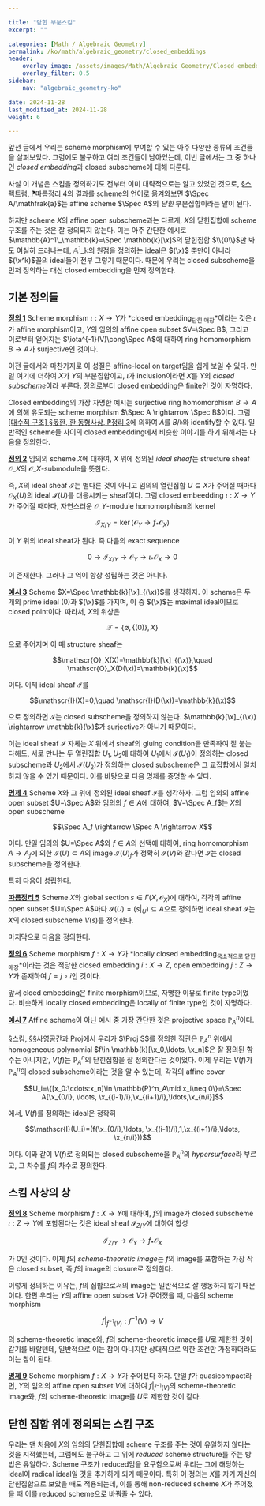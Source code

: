 ```yaml
---

title: "닫힌 부분스킴"
excerpt: ""

categories: [Math / Algebraic Geometry]
permalink: /ko/math/algebraic_geometry/closed_embeddings
header:
    overlay_image: /assets/images/Math/Algebraic_Geometry/Closed_embeddings.png
    overlay_filter: 0.5
sidebar: 
    nav: "algebraic_geometry-ko"

date: 2024-11-28
last_modified_at: 2024-11-28
weight: 6

---
```


앞선 글에서 우리는 scheme morphism에 부여할 수 있는 아주 다양한 종류의 조건들을 살펴보았다. 그럼에도 불구하고 여러 조건들이 남아있는데, 이번 글에서는 그 중 하나인 *closed embedding*과 closed subscheme에 대해 다룬다. 

사실 이 개념은 스킴을 정의하기도 전부터 이미 대략적으로는 알고 있었던 것으로, [§스펙트럼, ⁋따름정리 4](/ko/math/algebraic_geometry/spectrums#cor4)의 결과를 scheme의 언어로 옮겨와보면 $\Spec A/\mathfrak{a}$는 affine scheme $\Spec A$의 *닫힌* 부분집합이라는 말이 된다. 

하지만 scheme $X$의 affine open subscheme과는 다르게, $X$의 닫힌집합에 scheme 구조를 주는 것은 잘 정의되지 않는다. 이는 아주 간단한 예시로 $\mathbb{A}^1\_\mathbb{k}=\Spec \mathbb{k}[\x]$의 닫힌집합 $\\{0\\}$만 봐도 여실히 드러나는데, $\mathbb{A}^1\_\mathbb{k}$의 원점을 정의하는 ideal은 $(\x)$ 뿐만이 아니라 $(\x^k)$꼴의 ideal들이 전부 그렇기 때문이다. 때문에 우리는 closed subscheme을 먼저 정의하는 대신 closed embedding을 먼저 정의한다.

## 기본 정의들

<div class="definition" markdown="1">

<ins id="def1">**정의 1**</ins> Scheme morphism $\iota:X \rightarrow Y$가 *closed embedding<sub>닫힌 매장</sub>*이라는 것은 $\iota$가 affine morphism이고, $Y$의 임의의 affine open subset $V=\Spec B$, 그리고 이로부터 얻어지는 $\iota^{-1}(V)\cong\Spec A$에 대하여 ring homomorphism $B \rightarrow A$가 surjective인 것이다.

</div>

이전 글에서와 마찬가지로 이 성질은 affine-local on target임을 쉽게 보일 수 있다. 만일 여기에 더하여 $X$가 $Y$의 부분집합이고, $\iota$가 inclusion이라면 $X$를 $Y$의 *closed subscheme*이라 부른다. 정의로부터 closed embedding은 finite인 것이 자명하다. 

Closed embedding의 가장 자명한 예시는 surjective ring homomorphism $B \rightarrow A$에 의해 유도되는 scheme morphism $\Spec A \rightarrow \Spec B$이다. 그럼 [\[대수적 구조\] §몫환, 환 동형사상, ⁋정리 3](/ko/math/algebraic_structures/quotient_rings#thm3)에 의하여 $A$를 $B/\mathfrak{b}$와 identify할 수 있다. 일반적인 scheme들 사이의 closed embedding에서 비슷한 이야기를 하기 위해서는 다음을 정의한다.

<div class="definition" markdown="1">

<ins id="def2">**정의 2**</ins> 임의의 scheme $X$에 대하여, $X$ 위에 정의된 *ideal sheaf*는 structure sheaf $\mathscr{O}\_X$의 $\mathscr{O}\_X$-submodule을 뜻한다. 

</div>

즉, $X$의 ideal sheaf $\mathscr{I}$는 별다른 것이 아니고 임의의 열린집합 $U\subseteq X$가 주어질 때마다 $\mathscr{O}_X(U)$의 ideal $\mathscr{I}(U)$를 대응시키는 sheaf이다. 그럼 closed embeedding $\iota:X \rightarrow Y$가 주어질 때마다, 자연스러운 $\mathscr{O}\_Y$-module homomorphism의 kernel

$$\mathscr{I}_{X/Y}=\ker(\mathscr{O}_Y \rightarrow f_\ast \mathscr{O}_X)$$

이 $Y$ 위의 ideal sheaf가 된다. 즉 다음의 exact sequence

$$0 \rightarrow \mathscr{I}_{X/Y} \rightarrow \mathscr{O}_Y \rightarrow \iota_\ast \mathscr{O}_X \rightarrow 0$$

이 존재한다. 그러나 그 역이 항상 성립하는 것은 아니다. 

<div class="example" markdown="1">

<ins id="ex3">**예시 3**</ins> Scheme $X=\Spec \mathbb{k}[\x]_{(\x)}$를 생각하자. 이 scheme은 두 개의 prime ideal $(0)$과 $(\x)$를 가지며, 이 중 $(\x)$는 maximal ideal이므로 closed point이다. 따라서, $X$의 위상은 

$$\mathcal{T}=\{\emptyset, \{(0)\}, X\}$$

으로 주어지며 이 때 structure sheaf는

$$\mathscr{O}_X(X)=\mathbb{k}[\x]_{(\x)},\quad \mathscr{O}_X(D(\x))=\mathbb{k}(\x)$$

이다. 이제 ideal sheaf $\mathscr{I}$를

$$\mathscr{I}(X)=0,\quad \mathscr{I}(D(\x))=\mathbb{k}(\x)$$

으로 정의하면 $\mathscr{I}$는 closed subscheme을 정의하지 않는다. $\mathbb{k}[\x]_{(\x)} \rightarrow \mathbb{k}(\x)$가 surjective가 아니기 때문이다.

</div>

이는 ideal sheaf $\mathscr{I}$ 자체는 $X$ 위에서 sheaf의 gluing condition을 만족하여 잘 붙는다해도, 서로 만나는 두 열린집합 $U_1,U_2$에 대하여 $U_1$에서 $\mathscr{I}(U_1)$이 정의하는 closed subscheme과 $U_2$에서 $\mathscr{I}(U_2)$가 정의하는 closed subscheme은 그 교집합에서 일치하지 않을 수 있기 때문이다. 이를 바탕으로 다음 명제를 증명할 수 있다. 

<div class="proposition" markdown="1">

<ins id="prop4">**명제 4**</ins> Scheme $X$와 그 위에 정의된 ideal sheaf $\mathscr{I}$를 생각하자. 그럼 임의의 affine open subset $U=\Spec A$와 임의의 $f\in A$에 대하여, $V=\Spec A_f$는 $X$의 open subscheme

$$\Spec A_f \rightarrow \Spec A \rightarrow X$$

이다. 만일 임의의 $U=\Spec A$와 $f\in A$의 선택에 대하여, ring homomorphism $A \rightarrow A_f$에 의한 $\mathscr{I}(U)\subset A$의 image $\mathscr{I}(U)_f$가 정확히 $\mathscr{I}(V)$와 같다면 $\mathscr{I}$는 closed subscheme을 정의한다. 

</div>

특히 다음이 성립한다.

<div class="proposition" markdown="1">

<ins id="cor5">**따름정리 5**</ins> Scheme $X$와 global section $s\in \Gamma(X, \mathscr{O}_X)$에 대하여, 각각의 affine open subset $U=\Spec A$마다 $\mathscr{I}(U)=(s\vert_U)\subseteq A$으로 정의하면 ideal sheaf $\mathscr{I}$는 $X$의 closed subscheme $V(s)$를 정의한다.  

</div>

마지막으로 다음을 정의한다. 

<div class="definition" markdown="1">

<ins id="def6">**정의 6**</ins> Scheme morphism $f: X \rightarrow Y$가 *locally closed embedding<sub>국소적으로 닫힌 매장</sub>*이라는 것은 적당한 closed embedding $i: X \rightarrow Z$, open embedding $j:Z \rightarrow Y$가 존재하여 $f=j\circ i$인 것이다. 

</div>

앞서 cloed embedding은 finite morphism이므로, 자명한 이유로 finite type이었다. 비슷하게 locally closed embedding은 locally of finite type인 것이 자명하다. 

<div class="example" markdown="1">

<ins id="ex7">**예시 7**</ins> Affine scheme이 아닌 예시 중 가장 간단한 것은 projective space $\mathbb{P}^n_A$이다. 

[§스킴, §§사영공간과 Proj](/ko/math/algebraic_geometry/schemes#사영공간과-proj)에서 우리가 $\Proj S$를 정의한 직관은 $\mathbb{P}^n_A$ 위에서 homogeneous polynomial $f\in \mathbb{k}[\x_0,\ldots, \x_n]$은 잘 정의된 함수는 아니지만, $V(f)$는 $\mathbb{P}^n_A$의 닫힌집합을 잘 정의한다는 것이었다. 이제 우리는 $V(f)$가 $\mathbb{P}^n_A$의 closed subscheme이라는 것을 알 수 있는데, 각각의 affine cover 

$$U_i=\{[x_0:\cdots:x_n]\in \mathbb{P}^n_A\mid x_i\neq 0\}=\Spec A[\x_{0/i}, \ldots, \x_{(i-1)/i},\x_{(i+1)/i},\ldots,\x_{n/i}]$$

에서, $V(f)$를 정의하는 ideal은 정확히

$$\mathscr{I}(U_i)=(f(\x_{0/i},\ldots, \x_{(i-1)/i},1,\x_{(i+1)/i},\ldots, \x_{n/i}))$$

이다. 이와 같이 $V(f)$로 정의되는 closed subscheme을 $\mathbb{P}^n_A$의 *hypersurface*라 부르고, 그 차수를 $f$의 차수로 정의한다. 

</div>

## 스킴 사상의 상

<div class="definition" markdown="1">

<ins id="def8">**정의 8**</ins> Scheme morphism $f:X \rightarrow Y$에 대하여, $f$의 image가 closed subscheme $\iota: Z \rightarrow Y$에 포함된다는 것은 ideal sheaf $\mathscr{I}_{Z/Y}$에 대하여 합성

$$\mathscr{I}_{Z/Y} \rightarrow \mathscr{O}_Y \rightarrow f_\ast \mathscr{O}_X$$

가 $0$인 것이다. 이제 $f$의 *scheme-theoretic image*는 $f$의 image를 포함하는 가장 작은 closed subset, 즉 $f$의 image의 closure로 정의한다. 

</div>

이렇게 정의하는 이유는, $f$의 집합으로서의 image는 일반적으로 잘 행동하지 않기 때문이다. 한편 우리는 $Y$의 affine open subset $V$가 주어졌을 때, 다음의 scheme morphism

$$f\vert_{f^{-1}(V)}: f^{-1}(V) \rightarrow V$$

의 scheme-theoretic image와, $f$의 scheme-theoretic image를 $U$로 제한한 것이 같기를 바랄텐데, 일반적으로 이는 참이 아니지만 상대적으로 약한 조건만 가정하더라도 이는 참이 된다.

<div class="proposition" markdown="1">

<ins id="prop9">**명제 9**</ins> Scheme morphism $f:X \rightarrow Y$가 주어졌다 하자. 만일 $f$가 quasicompact라면, $Y$의 임의의 affine open subset $V$에 대하여 $f\vert_{f^{-1}(V)}$의 scheme-theoretic image와, $f$의 scheme-theoretic image를 $U$로 제한한 것이 같다.

</div>

## 닫힌 집합 위에 정의되는 스킴 구조

우리는 맨 처음에 $X$의 임의의 닫힌집합에 scheme 구조를 주는 것이 유일하지 않다는 것을 지적했는데, 그럼에도 불구하고 그 위에 *reduced* scheme structure를 주는 방법은 유일하다. Scheme 구조가 reduced임을 요구함으로써 우리는 그에 해당하는 ideal이 radical ideal일 것을 추가하게 되기 때문이다. 특히 이 정의는 $X$를 자기 자신의 닫힌집합으로 보았을 때도 적용되는데, 이를 통해 non-reduced scheme $X$가 주어졌을 때 이를 reduced scheme으로 바꿔줄 수 있다. 